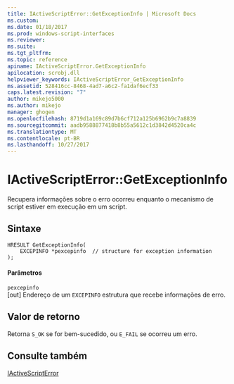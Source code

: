 ```yaml
---
title: IActiveScriptError::GetExceptionInfo | Microsoft Docs
ms.custom: 
ms.date: 01/18/2017
ms.prod: windows-script-interfaces
ms.reviewer: 
ms.suite: 
ms.tgt_pltfrm: 
ms.topic: reference
apiname: IActiveScriptError.GetExceptionInfo
apilocation: scrobj.dll
helpviewer_keywords: IActiveScriptError_GetExceptionInfo
ms.assetid: 528416cc-8468-4ad7-a6c2-fa1daf6ecf33
caps.latest.revision: "7"
author: mikejo5000
ms.author: mikejo
manager: ghogen
ms.openlocfilehash: 8719d1a169c89d7b6cf712a125b6962b9c7a8839
ms.sourcegitcommit: aadb9588877418b8b55a5612c1d3842d4520ca4c
ms.translationtype: MT
ms.contentlocale: pt-BR
ms.lasthandoff: 10/27/2017
---
```

# <a name="iactivescripterrorgetexceptioninfo"></a>IActiveScriptError::GetExceptionInfo
Recupera informações sobre o erro ocorreu enquanto o mecanismo de script estiver em execução em um script.  
  
## <a name="syntax"></a>Sintaxe  
  
```  
HRESULT GetExceptionInfo(  
    EXCEPINFO *pexcepinfo  // structure for exception information  
);  
```  
  
#### <a name="parameters"></a>Parâmetros  
 `pexcepinfo`  
 [out] Endereço de um `EXCEPINFO` estrutura que recebe informações de erro.  
  
## <a name="return-value"></a>Valor de retorno  
 Retorna `S_OK` se for bem-sucedido, ou `E_FAIL` se ocorreu um erro.  
  
## <a name="see-also"></a>Consulte também  
 [IActiveScriptError](../../winscript/reference/iactivescripterror.md)
